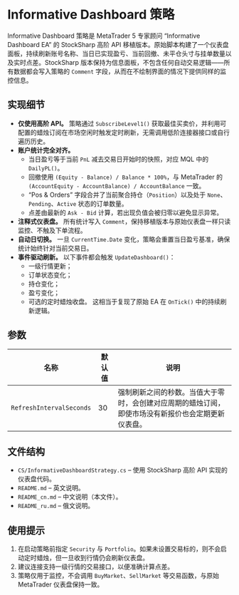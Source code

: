 # Informative Dashboard 策略

Informative Dashboard 策略是 MetaTrader 5 专家顾问 “Informative Dashboard EA” 的 StockSharp 高阶 API 移植版本。原始脚本构建了一个仪表盘面板，持续刷新账号名称、当日已实现盈亏、当前回撤、未平仓头寸与挂单数量以及实时点差。StockSharp 版本保持为信息面板，不包含任何自动交易逻辑——所有数据都会写入策略的 `Comment` 字段，从而在不绘制界面的情况下提供同样的监控信息。

## 实现细节

- **仅使用高阶 API。** 策略通过 `SubscribeLevel1()` 获取最佳买卖价，并利用可配置的蜡烛订阅在市场空闲时触发定时刷新，无需调用低阶连接器接口或自行遍历历史。 
- **账户统计完全对齐。**
  - 当日盈亏等于当前 `PnL` 减去交易日开始时的快照，对应 MQL 中的 `DailyPL()`。
  - 回撤使用 `(Equity - Balance) / Balance * 100%`，与 MetaTrader 的 `(AccountEquity - AccountBalance) / AccountBalance` 一致。
  - “Pos & Orders” 字段合并了当前聚合持仓（`Position`）以及处于 `None`、`Pending`、`Active` 状态的订单数量。
  - 点差由最新的 `Ask - Bid` 计算，若出现负值会被归零以避免显示异常。
- **注释式仪表盘。** 所有统计写入 `Comment`，保持移植版本与原始仪表盘一样只读监控、不触及下单流程。
- **自动日切换。** 一旦 `CurrentTime.Date` 变化，策略会重置当日盈亏基准，确保统计始终针对当前交易日。
- **事件驱动刷新。** 以下事件都会触发 `UpdateDashboard()`：
  - 一级行情更新；
  - 订单状态变化；
  - 持仓变化；
  - 盈亏变化；
  - 可选的定时蜡烛收盘。
  这相当于复现了原始 EA 在 `OnTick()` 中的持续刷新逻辑。

## 参数

| 名称 | 默认值 | 说明 |
| ---- | ------ | ---- |
| `RefreshIntervalSeconds` | 30 | 强制刷新之间的秒数。当值大于零时，会创建对应周期的蜡烛订阅，即使市场没有新报价也会定期更新仪表盘。 |

## 文件结构

- `CS/InformativeDashboardStrategy.cs` – 使用 StockSharp 高阶 API 实现的仪表盘代码。
- `README.md` – 英文说明。
- `README_cn.md` – 中文说明（本文件）。
- `README_ru.md` – 俄文说明。

## 使用提示

1. 在启动策略前指定 `Security` 与 `Portfolio`。如果未设置交易标的，则不会启动定时蜡烛，但一旦收到行情仍会刷新仪表盘。
2. 建议连接支持一级行情的交易接口，以便准确计算点差。
3. 策略仅用于监控，不会调用 `BuyMarket`、`SellMarket` 等交易函数，与原始 MetaTrader 仪表盘保持一致。
